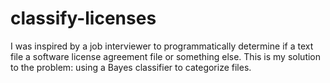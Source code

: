 # classify-licenses

I was inspired by a job interviewer to programmatically determine if a text file a software license agreement file or something else.  This is my solution to the problem: using a Bayes classifier to categorize files.

